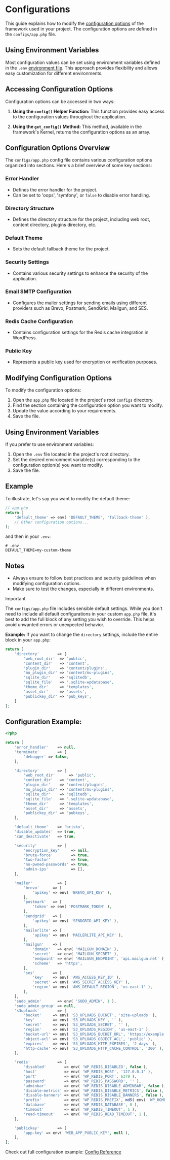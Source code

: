 # Configurations

This guide explains how to modify the [configuration options](../reference/configuration) of the framework used in your project. The configuration options are defined in the `configs/app.php` file.

## Using Environment Variables

Most configuration values can be set using environment variables defined in the `.env` [environment file](../customization/environment-file). This approach provides flexibility and allows easy customization for different environments.

## Accessing Configuration Options

Configuration options can be accessed in two ways:

1. **Using the `config()` Helper Function:** This function provides easy access to the configuration values throughout the application.

2. **Using the `get_config()` Method:** This method, available in the framework's Kernel, returns the configuration options as an array.

## Configuration Options Overview

The `configs/app.php` config file contains various configuration options organized into sections. Here's a brief overview of some key sections:

### Error Handler

- Defines the error handler for the project.
- Can be set to 'oops', 'symfony', or `false` to disable error handling.

### Directory Structure

- Defines the directory structure for the project, including web root, content directory, plugins directory, etc.

### Default Theme

- Sets the default fallback theme for the project.

### Security Settings

- Contains various security settings to enhance the security of the application.

### Email SMTP Configuration

- Configures the mailer settings for sending emails using different providers such as Brevo, Postmark, SendGrid, Mailgun, and SES.

### Redis Cache Configuration

- Contains configuration settings for the Redis cache integration in WordPress.

### Public Key

- Represents a public key used for encryption or verification purposes.

## Modifying Configuration Options

To modify the configuration options:

1. Open the `app.php` file located in the project's root `configs` directory.
2. Find the section containing the configuration option you want to modify.
3. Update the value according to your requirements.
4. Save the file.

## Using Environment Variables

If you prefer to use environment variables:

1. Open the `.env` file located in the project's root directory.
2. Set the desired environment variable(s) corresponding to the configuration option(s) you want to modify.
3. Save the file.

## Example

To illustrate, let's say you want to modify the default theme:

```php
// app.php
return [
    'default_theme' => env( 'DEFAULT_THEME', 'fallback-theme' ),
    // Other configuration options...
];
```

and then in your `.env`:

```dotenv
# .env
DEFAULT_THEME=my-custom-theme
```

## Notes

- Always ensure to follow best practices and security guidelines when modifying configuration options.
- Make sure to test the changes, especially in different environments.

> [!IMPORTANT]
> The `configs/app.php` file includes sensible default settings. While you don't need to include all default configurations in your custom `app.php` file, it's best to add the full block of any setting you wish to override. This helps avoid unwanted errors or unexpected behavior.

**Example:** If you want to change the `directory` settings, include the entire block in your `app.php`:
 ```php
 return [
     'directory'        => [
         'web_root_dir'  => 'public',
         'content_dir'   => 'content',
         'plugin_dir'    => 'content/plugins',
         'mu_plugin_dir' => 'content/mu-plugins',
         'sqlite_dir'    => 'sqlitedb',
         'sqlite_file'   => '.sqlite-wpdatabase',
         'theme_dir'     => 'templates',
         'asset_dir'     => 'assets',
         'publickey_dir' => 'pub_keys',
     ]
 ];
 ```

## Configuration Example:

```php
<?php

return [
    'error_handler'    => null,
    'terminate'        => [
        'debugger' => false,
    ],

    'directory'        => [
        'web_root_dir'      => 'public',
        'content_dir'   => 'content',
        'plugin_dir'    => 'content/plugins',
        'mu_plugin_dir' => 'content/mu-plugins',
        'sqlite_dir'    => 'sqlitedb',
        'sqlite_file'   => '.sqlite-wpdatabase',
        'theme_dir'     => 'templates',
        'asset_dir'     => 'assets',
        'publickey_dir' => 'pubkeys',
    ],

    'default_theme'    => 'brisko',
    'disable_updates'  => true,
    'can_deactivate'   => true,

    'security'         => [
        'encryption_key'     => null,
        'brute-force'        => true,
        'two-factor'         => true,
        'no-pwned-passwords' => true,
        'admin-ips'          => [],
    ],

    'mailer'           => [
        'brevo'      => [
            'apikey' => env( 'BREVO_API_KEY' ),
        ],
        'postmark'   => [
            'token' => env( 'POSTMARK_TOKEN' ),
        ],
        'sendgrid'   => [
            'apikey' => env( 'SENDGRID_API_KEY' ),
        ],
        'mailerlite' => [
            'apikey' => env( 'MAILERLITE_API_KEY' ),
        ],
        'mailgun'    => [
            'domain'   => env( 'MAILGUN_DOMAIN' ),
            'secret'   => env( 'MAILGUN_SECRET' ),
            'endpoint' => env( 'MAILGUN_ENDPOINT', 'api.mailgun.net' ),
            'scheme'   => 'https',
        ],
        'ses'        => [
            'key'    => env( 'AWS_ACCESS_KEY_ID' ),
            'secret' => env( 'AWS_SECRET_ACCESS_KEY' ),
            'region' => env( 'AWS_DEFAULT_REGION', 'us-east-1' ),
        ],
    ],
    'sudo_admin'       => env( 'SUDO_ADMIN', 1 ),
    'sudo_admin_group' => null,
    's3uploads'        => [
        'bucket'     => env( 'S3_UPLOADS_BUCKET', 'site-uploads' ),
        'key'        => env( 'S3_UPLOADS_KEY', '' ),
        'secret'     => env( 'S3_UPLOADS_SECRET', '' ),
        'region'     => env( 'S3_UPLOADS_REGION', 'us-east-1' ),
        'bucket-url' => env( 'S3_UPLOADS_BUCKET_URL', 'https://example.com' ),
        'object-acl' => env( 'S3_UPLOADS_OBJECT_ACL', 'public' ),
        'expires'    => env( 'S3_UPLOADS_HTTP_EXPIRES', '2 days' ),
        'http-cache' => env( 'S3_UPLOADS_HTTP_CACHE_CONTROL', '300' ),
    ],

    'redis'            => [
        'disabled'        => env( 'WP_REDIS_DISABLED', false ),
        'host'            => env( 'WP_REDIS_HOST', '127.0.0.1' ),
        'port'            => env( 'WP_REDIS_PORT', 6379 ),
        'password'        => env( 'WP_REDIS_PASSWORD', '' ),
        'adminbar'        => env( 'WP_REDIS_DISABLE_ADMINBAR', false ),
        'disable-metrics' => env( 'WP_REDIS_DISABLE_METRICS', false ),
        'disable-banners' => env( 'WP_REDIS_DISABLE_BANNERS', false ),
        'prefix'          => env( 'WP_REDIS_PREFIX', md5( env( 'WP_HOME' ) ) . 'redis-cache' ),
        'database'        => env( 'WP_REDIS_DATABASE', 0 ),
        'timeout'         => env( 'WP_REDIS_TIMEOUT', 1 ),
        'read-timeout'    => env( 'WP_REDIS_READ_TIMEOUT', 1 ),
    ],

    'publickey'        => [
        'app-key' => env( 'WEB_APP_PUBLIC_KEY', null ),
    ],
];
```

Check out full configuration example: [Config Reference](../reference/configuration)
